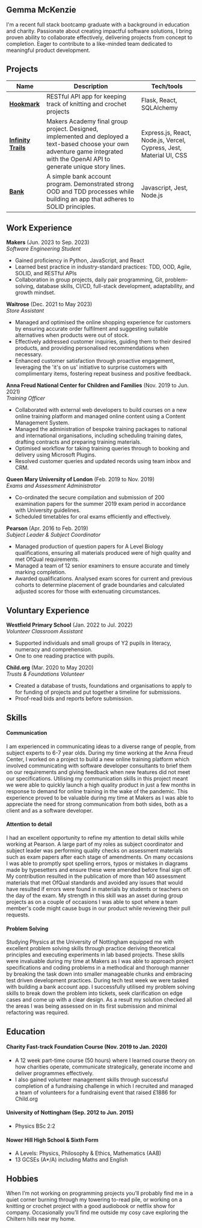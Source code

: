## Gemma McKenzie

I'm a recent full stack bootcamp graduate with a background in education and charity. Passionate about creating impactful software solutions, I bring proven ability to collaborate effectively, delivering projects from concept to completion. Eager to contribute to a like-minded team dedicated to meaningful product development.

## Projects

| Name                                                                                | Description                                                                                                                                                                       | Tech/tools                                                          |
| ----------------------------------------------------------------------------------- | --------------------------------------------------------------------------------------------------------------------------------------------------------------------------------- | ------------------------------------------------------------------- |    
| **[Hookmark](https://github.com/gmckz/hookmark_sqlalchemy)**                        | RESTful API app for keeping track of knitting and crochet projects                                                                                                                | Flask, React, SQLAlchemy                                            |
| **[Infinity Trails](https://github.com/claudiaacchurch/choose-your-adventure.git)** | Makers Academy final group project. Designed, implemented and deployed a text-based choose your own adventure game integrated with the OpenAI API to generate unique story lines. | Express.js, React, Node.js, Vercel, Cypress, Jest, Material UI, CSS |
| **[Bank](https://github.com/gmckz/bank.git)**                                       | A simple bank account program. Demonstrated strong OOD and TDD processes while building an app that adheres to SOLID principles.                                                  | Javascript, Jest, Node.js                                           |

## Work Experience

**Makers** (Jun. 2023 to Sep. 2023)  
_Software Engineering Student_

-   Gained proficiency in Python, JavaScript, and React
-   Learned best practice in industry-standard practices: TDD, OOD, Agile, SOLID, and RESTful APIs
-   Collaboration in group projects, daily pair programming, Git, problem-solving, database skills, CI/CD, full-stack development, adaptability, and growth mindset.

**Waitrose** (Dec. 2021 to May 2023)  
_Store Assistant_

-   Managed and optimised the online shopping experience for customers by ensuring accurate order fulfilment and suggesting suitable alternatives when products were out of stock.
-   Effectively addressed customer inquiries, guiding them to their desired products, and providing personalised recommendations when necessary.
-   Enhanced customer satisfaction through proactive engagement, leveraging the 'it's on us' initiative to surprise customers with complimentary items, fostering repeat business and positive feedback.

**Anna Freud National Center for Children and Families** (Nov. 2019 to Jun. 2021)  
_Training Officer_

-   Collaborated with external web developers to build courses on a new online training platform and managed online content using a Content Management System.
-   Managed the administration of bespoke training packages to national and international organisations, including scheduling training dates, drafting contracts and preparing training materials.
-   Optimised workflow for taking training queries through to booking and delivery using Microsoft Plugins.
-   Resolved customer queries and updated records using team inbox and CRM.

**Queen Mary University of London** (Feb. 2019 to Nov. 2019)  
_Exams and Assessment Administrator_

-   Co-ordinated the secure compilation and submission of 200 examination papers for the summer 2019 exam period in accordance with University guidelines.
-   Scheduled timetables for oral exams efficiently and effectively.

**Pearson** (Apr. 2016 to Feb. 2019)  
_Subject Leader & Subject Coordinator_

-   Managed production of question papers for A Level Biology qualifications, ensuring all materials produced were of high quality and met OfQual requirements.
-   Managed a team of 12 senior examiners to ensure accurate and timely marking completion.
-   Awarded qualifications. Analysed exam scores for current and previous cohorts to determine placement of grade boundaries and calculated adjusted scores for those with extenuating circumstances.

## Voluntary Experience

**Westfield Primary School** (Jan. 2022 to Jul. 2022)  
_Volunteer Classroom Assistant_

-   Supported individuals and small groups of Y2 pupils in literacy, numeracy and comprehension.
-   One to one reading practice with pupils.

**Child.org** (Mar. 2020 to May 2020)  
_Trusts & Foundations Volunteer_

-   Created a database of trusts, foundations and organisations to apply to for funding of projects and put together a timeline for submissions.
-   Proof-read bids and reports before submission.

## Skills

#### Communication

I am experienced in communicating ideas to a diverse range of people, from subject experts to 6-7 year olds. During my time working at the Anna Freud Center, I worked on a project to build a new online training platform which involved communicating with software developer consultants to brief them on our requirements and giving feedback when new features did not meet our specifications. Utilising my communication skills in this project meant we were able to quickly launch a high quality product in just a few months in response to demand for online training in the wake of the pandemic. This experience proved to be valuable during my time at Makers as I was able to appreciate the need for strong communication from both sides, both as a client and as a software developer.

#### Attention to detail

I had an excellent opportunity to refine my attention to detail skills while working at Pearson. A large part of my roles as subject coordinator and subject leader was performing quality checks on assessment materials such as exam papers after each stage of amendments. On many occasions I was able to promptly spot spelling errors, typos or mistakes in diagrams made by typesetters and ensure these were amended before final sign off. My contribution resulted in the publication of more than 140 assessment materials that met OfQual standards and avoided any issues that would have resulted if errors were found in materials by students or teachers on the day of the exam. My strength in this skill was an asset during group projects as on a couple of occasions I was able to spot where a team member's code might cause bugs in our product while reviewing their pull requests.

#### Problem Solving

Studying Physics at the University of Nottingham equipped me with excellent problem solving skills through practice deriving theoretical principles and executing experiments in lab based projects. These skills were invaluable during my time at Makers as I was able to approach project specifications and coding problems in a methodical and thorough manner by breaking the task down into smaller manageable chunks and embracing test driven development practices. During tech test week we were tasked with building a bank account app. I successfully utilised my problem solving skills to break down the problem into tickets, seek clarification on edge cases and come up with a clear design. As a result my solution checked all the areas I was being assessed on in its first submission and minimal refactoring was required.

## Education

#### Charity Fast-track Foundation Course (Nov. 2019 to Jan. 2020)

-   A 12 week part-time course (50 hours) where I learned course theory on how charities operate, communicate strategically, generate income and deliver programmes effectively.
-   I also gained volunteer management skills through successful completion of a fundraising challenge in which I recruited and managed a team of volunteers for a fundraising event that raised £1886 for Child.org

#### University of Nottingham (Sep. 2012 to Jun. 2015)

-   Physics BSc 2:2

#### Nower Hill High School & Sixth Form

-   A Levels: Physics, Philosophy & Ethics, Mathematics (AAB)
-   13 GCSEs (A\*/A) including Maths and English

## Hobbies

When I’m not working on programming projects you’ll probably find me in a quiet corner burning through my towering to-read pile, or working on a knitting or crochet project with a good audiobook or netflix show for company. Occasionally you’ll find me outside my cosy cave exploring the Chiltern hills near my home.
